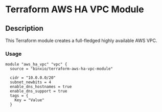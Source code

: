# Terraform AWS HA VPC Module

## Description

This Terraform module creates a full-fledged highly available AWS VPC.

### Usage

```
module "aws_ha_vpc" "vpc" {
  source = "binxio/terraform-aws-ha-vpc-module"

  cidr = "10.0.0.0/20"
  subnet_newbits = 4
  enable_dns_hostnames = true
  enable_dns_support = true
  tags = {
    Key = "Value"
  }
```

<!-- BEGINNING OF PRE-COMMIT-TERRAFORM DOCS HOOK -->
<!-- END OF PRE-COMMIT-TERRAFORM DOCS HOOK -->